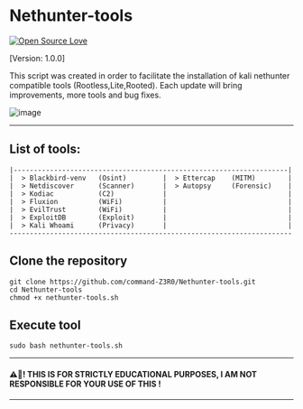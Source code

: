 # Nethunter-tools
[![Open Source Love](https://badges.frapsoft.com/os/v1/open-source.svg?v=102)](https://github.com/command-z3r0?tab=repositories) 

[Version: 1.0.0]

This script was created in order to facilitate the installation of kali nethunter compatible tools (Rootless,Lite,Rooted). Each update will bring improvements, more tools and bug fixes.

![image](https://raw.githubusercontent.com/command-Z3R0/Nethunter-tools/main/Nethunter-tools.png)

---------------------------------------------------

## List of tools:
```shell
|--------------------------------------------------------------------| 
|  > Blackbird-venv   (Osint)         |  > Ettercap    (MITM)        |
|  > Netdiscover      (Scanner)       |  > Autopsy     (Forensic)    |
|  > Kodiac           (C2)            |                              |
|  > Fluxion          (WiFi)          |                              |             
|  > EvilTrust        (WiFi)          |                              |
|  > ExploitDB        (Exploit)       |                              |
|  > Kali Whoami      (Privacy)       |                              | 
----------------------------------------------------------------------
```



## Clone the repository
```shell
git clone https://github.com/command-Z3R0/Nethunter-tools.git
cd Nethunter-tools
chmod +x nethunter-tools.sh
```
## Execute tool
```shell
sudo bash nethunter-tools.sh
```

-----------------------------------------------------------------------------------------------------
#### ⚠️🚧! THIS IS FOR STRICTLY EDUCATIONAL PURPOSES, I AM NOT RESPONSIBLE FOR YOUR USE OF THIS !
------------------------------------------------------------------------------------------------------
